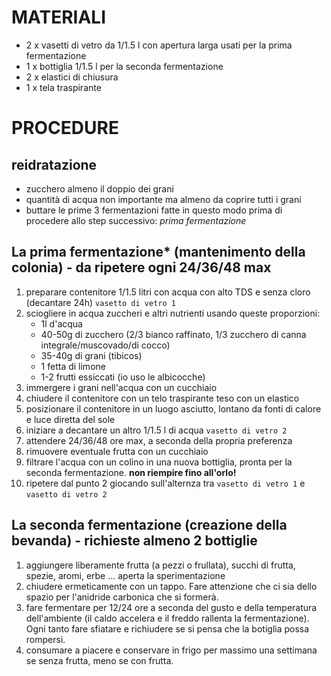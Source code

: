 # MATERIALI
- 2 x vasetti di vetro da 1/1.5 l con apertura larga usati per la prima fermentazione
- 1 x bottiglia 1/1.5 l per la seconda fermentazione
- 2 x elastici di chiusura
- 1 x tela traspirante

# PROCEDURE
## reidratazione
- zucchero almeno il doppio dei grani
- quantità di acqua non importante ma almeno da coprire tutti i grani
- buttare le prime 3 fermentazioni fatte in questo modo prima di procedere allo step successivo: *prima fermentazione*

## La prima fermentazione* (mantenimento della colonia) - da ripetere ogni 24/36/48 max
1. preparare contenitore 1/1.5 litri con acqua con alto TDS e senza cloro (decantare 24h) `vasetto di vetro 1`
1. sciogliere in acqua zuccheri e altri nutrienti usando queste proporzioni:
    - 1l d'acqua
    - 40-50g di zucchero (2/3 bianco raffinato, 1/3  zucchero di canna integrale/muscovado/di cocco)
    - 35-40g di grani (tibicos)
    - 1 fetta di limone
    - 1-2 frutti essiccati (io uso le albicocche)
1. immergere i grani nell'acqua con un cucchiaio
1. chiudere il contenitore con un telo traspirante teso con un elastico
1. posizionare il contenitore in un luogo asciutto, lontano da fonti di calore e luce diretta del sole
1. iniziare a decantare un altro 1/1.5 l di acqua `vasetto di vetro 2`
1. attendere 24/36/48 ore max, a seconda della propria preferenza
1. rimuovere eventuale frutta con un cucchiaio
1. filtrare l'acqua con un colino in una nuova bottiglia, pronta per la seconda fermentazione. **non riempire fino all'orlo!**
1. ripetere dal punto 2 giocando sull'alternza tra `vasetto di vetro 1` e `vasetto di vetro 2`

## La seconda fermentazione (creazione della bevanda) - richieste almeno 2 bottiglie
1. aggiungere liberamente frutta (a pezzi o frullata), succhi di frutta, spezie, aromi, erbe ... aperta la sperimentazione
1. chiudere ermeticamente con un tappo. Fare attenzione che ci sia dello spazio per l'anidride carbonica che si formerà.
1. fare fermentare per 12/24 ore a seconda del gusto e della temperatura dell'ambiente (il caldo accelera e il freddo rallenta la fermentazione). Ogni tanto fare sfiatare e richiudere se si pensa che la botiglia possa rompersi.
1. consumare a piacere e conservare in frigo per massimo una settimana se senza frutta, meno se con frutta.
